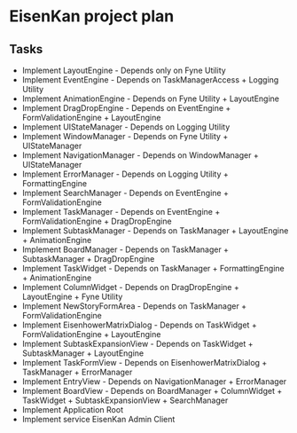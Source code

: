 # EisenKan project plan
## Tasks
- Implement LayoutEngine - Depends only on Fyne Utility
- Implement EventEngine - Depends on TaskManagerAccess + Logging Utility
- Implement AnimationEngine - Depends on Fyne Utility + LayoutEngine
- Implement DragDropEngine - Depends on EventEngine + FormValidationEngine + LayoutEngine
- Implement UIStateManager - Depends on Logging Utility
- Implement WindowManager - Depends on Fyne Utility + UIStateManager
- Implement NavigationManager - Depends on WindowManager + UIStateManager
- Implement ErrorManager - Depends on Logging Utility + FormattingEngine
- Implement SearchManager - Depends on EventEngine + FormValidationEngine
- Implement TaskManager - Depends on EventEngine + FormValidationEngine + DragDropEngine
- Implement SubtaskManager - Depends on TaskManager + LayoutEngine + AnimationEngine
- Implement BoardManager - Depends on TaskManager + SubtaskManager + DragDropEngine
- Implement TaskWidget - Depends on TaskManager + FormattingEngine + AnimationEngine
- Implement ColumnWidget - Depends on DragDropEngine + LayoutEngine + Fyne Utility
- Implement NewStoryFormArea - Depends on TaskManager + FormValidationEngine
- Implement EisenhowerMatrixDialog - Depends on TaskWidget + FormValidationEngine + LayoutEngine
- Implement SubtaskExpansionView - Depends on TaskWidget + SubtaskManager + LayoutEngine
- Implement TaskFormView - Depends on EisenhowerMatrixDialog + TaskManager + ErrorManager
- Implement EntryView - Depends on NavigationManager + ErrorManager
- Implement BoardView - Depends on BoardManager + ColumnWidget + TaskWidget + SubtaskExpansionView + SearchManager
- Implement Application Root
- Implement service EisenKan Admin Client